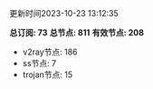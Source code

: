 更新时间2023-10-23 13:12:35

**总订阅: 73**
**总节点: 811**
**有效节点: 208**
- v2ray节点: 186
- ss节点: 7
- trojan节点: 15
